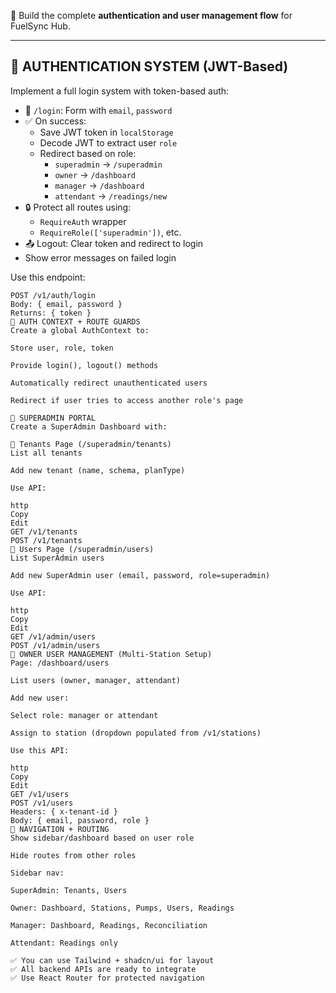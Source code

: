 🎯 Build the complete **authentication and user management flow** for FuelSync Hub.

---

## 🔐 AUTHENTICATION SYSTEM (JWT-Based)

Implement a full login system with token-based auth:
- 📄 `/login`: Form with `email`, `password`
- ✅ On success:
  - Save JWT token in `localStorage`
  - Decode JWT to extract user `role`
  - Redirect based on role:
    - `superadmin` → `/superadmin`
    - `owner` → `/dashboard`
    - `manager` → `/dashboard`
    - `attendant` → `/readings/new`
- 🔒 Protect all routes using:
  - `RequireAuth` wrapper
  - `RequireRole(['superadmin'])`, etc.
- 📤 Logout: Clear token and redirect to login
- Show error messages on failed login

Use this endpoint:
```http
POST /v1/auth/login
Body: { email, password }
Returns: { token }
👤 AUTH CONTEXT + ROUTE GUARDS
Create a global AuthContext to:

Store user, role, token

Provide login(), logout() methods

Automatically redirect unauthenticated users

Redirect if user tries to access another role's page

👑 SUPERADMIN PORTAL
Create a SuperAdmin Dashboard with:

🔧 Tenants Page (/superadmin/tenants)
List all tenants

Add new tenant (name, schema, planType)

Use API:

http
Copy
Edit
GET /v1/tenants
POST /v1/tenants
👥 Users Page (/superadmin/users)
List SuperAdmin users

Add new SuperAdmin user (email, password, role=superadmin)

Use API:

http
Copy
Edit
GET /v1/admin/users
POST /v1/admin/users
👔 OWNER USER MANAGEMENT (Multi-Station Setup)
Page: /dashboard/users

List users (owner, manager, attendant)

Add new user:

Select role: manager or attendant

Assign to station (dropdown populated from /v1/stations)

Use this API:

http
Copy
Edit
GET /v1/users
POST /v1/users
Headers: { x-tenant-id }
Body: { email, password, role }
🧭 NAVIGATION + ROUTING
Show sidebar/dashboard based on user role

Hide routes from other roles

Sidebar nav:

SuperAdmin: Tenants, Users

Owner: Dashboard, Stations, Pumps, Users, Readings

Manager: Dashboard, Readings, Reconciliation

Attendant: Readings only

✅ You can use Tailwind + shadcn/ui for layout
✅ All backend APIs are ready to integrate
✅ Use React Router for protected navigation